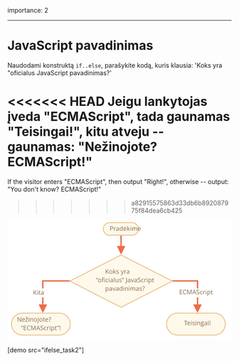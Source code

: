 importance: 2

---

# JavaScript pavadinimas

Naudodami konstruktą `if..else`, parašykite kodą, kuris klausia: 'Koks yra "oficialus JavaScript pavadinimas?' 

<<<<<<< HEAD
Jeigu lankytojas įveda "ECMAScript", tada gaunamas "Teisingai!", kitu atveju -- gaunamas: "Nežinojote? ECMAScript!"
=======
If the visitor enters "ECMAScript", then output "Right!", otherwise -- output: "You don't know? ECMAScript!"
>>>>>>> a82915575863d33db6b892087975f84dea6cb425

![](ifelse_task2.svg)

[demo src="ifelse_task2"]
